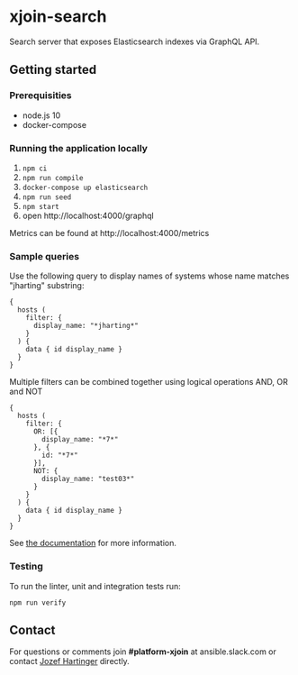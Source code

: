 # xjoin-search

Search server that exposes Elasticsearch indexes via GraphQL API.

## Getting started

### Prerequisities

* node.js 10
* docker-compose

### Running the application locally

1. ```npm ci```
1. ```npm run compile```
1. ```docker-compose up elasticsearch```
1. ```npm run seed```
1. ```npm start```
1. open http://localhost:4000/graphql

Metrics can be found at http://localhost:4000/metrics

### Sample queries

Use the following query to display names of systems whose name matches "jharting" substring:
```
{
  hosts (
    filter: {
      display_name: "*jharting*"
    }
  ) {
    data { id display_name }
  }
}
```

Multiple filters can be combined together using logical operations AND, OR and NOT
```
{
  hosts (
    filter: {
      OR: [{
        display_name: "*7*"
      }, {
        id: "*7*"
      }],
      NOT: {
        display_name: "test03*"
      }
    }
  ) {
    data { id display_name }
  }
}
```

See [the documentation](./docs/schema.md) for more information.

### Testing

To run the linter, unit and integration tests run:
```
npm run verify
```

## Contact
For questions or comments join **#platform-xjoin** at ansible.slack.com or contact [Jozef Hartinger](https://github.com/jharting) directly.
